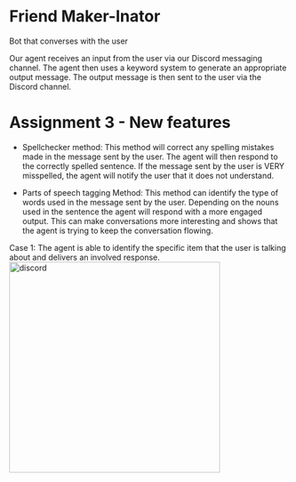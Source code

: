 # Friend Maker-Inator
Bot that converses with the user

Our agent receives an input from the user via our Discord messaging channel. The agent then uses a keyword system to generate an appropriate output message. The output message is then sent to the user via the Discord channel.

# Assignment 3 - New features
- Spellchecker method: This method will correct any spelling mistakes made in the message sent by the user. The agent will then respond to the correctly spelled sentence. If the message sent by the user is VERY misspelled, the agent will notify the user that it does not understand.

- Parts of speech tagging Method: This method can identify the type of words used in the message sent by the user. Depending on the nouns used in the sentence the agent will respond with a more engaged output. This can make conversations more interesting and shows that the agent is trying to keep the conversation flowing.

Case 1: The agent is able to identify the specific item that the user is talking about and delivers an involved response.
<img width="379" alt="discord" src="https://user-images.githubusercontent.com/99511208/158702513-d25860e9-c6ce-43cc-9182-b5afecd0345b.png">
